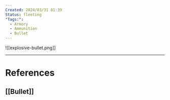 ```yaml
---
Created: 2024/03/31 01:39
Status: fleeting
"Tags:":
  - Armory
  - Ammunition
  - Bullet
---
```

![[explosive-bullet.png]]

---
# References
## [[Bullet]]